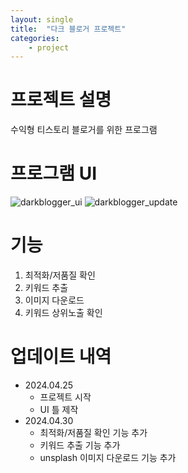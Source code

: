 ```yaml
---
layout: single
title:  "다크 블로거 프로젝트"
categories: 
    - project
---
```

# 프로젝트 설명
수익형 티스토리 블로거를 위한 프로그램

# 프로그램 UI
![darkblogger_ui](../../assets/images/darkblogger_ui.png)
![darkblogger_update](../../assets/images/darkblogger_update.png)

# 기능
1. 최적화/저품질 확인
1. 키워드 추출
1. 이미지 다운로드
1. 키워드 상위노출 확인

# 업데이트 내역
- 2024.04.25
  - 프로젝트 시작
  - UI 틀 제작
- 2024.04.30
  - 최적화/저품질 확인 기능 추가
  - 키워드 추출 기능 추가
  - unsplash 이미지 다운로드 기능 추가